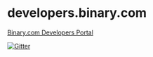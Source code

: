 # developers.binary.com

[Binary.com Developers Portal](https://developers.binary.com)

[![Gitter](https://badges.gitter.im/Join%20Chat.svg)](https://gitter.im/binary-com/websockets-api)
